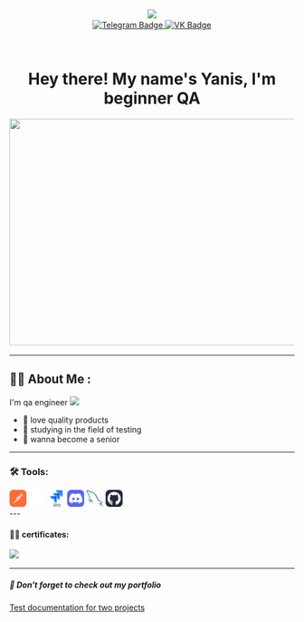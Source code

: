 <div id="header" align="center">
    <img src="https://user-images.githubusercontent.com/74038190/235224431-e8c8c12e-6826-47f1-89fb-2ddad83b3abf.gif" width="200"/>
</div>
<div id="badges" align="center">
    <a href="https://t.me/Yannift">
        <img src="https://img.shields.io/badge/Telegram-blue?style=for-the-badge&logo=telegram&logoColor=white" alt="Telegram Badge"/>
    </a>
    <a href="https://vk.com/yourmaker97">
        <img src="https://img.shields.io/badge/VK-blue?style=for-the-badge&logo=VK&logoColor=white" alt="VK Badge"/>
    </a>
    <a> <p>
        <img src="https://komarev.com/ghpvc/?username=Yannift&style=flat-square&color=blue" alt=""/>
	<h1>
            Hey there! My name's Yanis, I'm beginner QA 
        </h1>    
    </a> </p>
</div>
<div align="center">
  <img src="https://user-images.githubusercontent.com/74038190/264141683-8aa99f6c-267d-4977-9cd3-1a4c11675863.gif" width="550" height="400"/>
</div>

---

## :man_technologist: About Me :
I'm qa engineer <img src="https://media.giphy.com/media/WUlplcMpOCEmTGBtBW/giphy.gif" width="30"> 
- 💟 love quality products
- 🍃 studying in the field of testing
- 🍅 wanna become a senior

---

### :hammer_and_wrench: Tools:
<div>
    <img src="https://github.com/tandpfun/skill-icons/blob/main/icons/Postman.svg" width="30"/>
    <img src="https://github.com/ChromeDevTools/devtools-logo/blob/master/logos/svg/chrome-devtools-square-responsive.svg" width="30"/>
    <img src="https://github.com/devicons/devicon/blob/master/icons/jira/jira-original-wordmark.svg?ysclid=loztxnvpku525885675" width="30"/>
    <img src="https://github.com/tandpfun/skill-icons/blob/main/icons/Discord.svg" width="30"/>
    <img src="https://github.com/devicons/devicon/blob/master/icons/mysql/mysql-original.svg" width="30"/>
    <img src="https://github.com/tandpfun/skill-icons/blob/main/icons/Github-Dark.svg" width="30"/>
</div>
---

#### 👨‍🎓 certificates:
<div>
    <img src="https://sedtest-school.ru/wp-content/uploads/2023/10/yanis-chakuridis.png" width="300">
</div>

---

##### :briefcase: Don't forget to check out my portfolio
<div>
    <a href="https://clck.ru/36Rajp">Test documentation for two projects</a>
</div>
